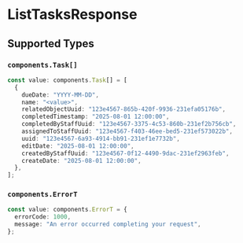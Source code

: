 # ListTasksResponse


## Supported Types

### `components.Task[]`

```typescript
const value: components.Task[] = [
  {
    dueDate: "YYYY-MM-DD",
    name: "<value>",
    relatedObjectUuid: "123e4567-865b-420f-9936-231efa05176b",
    completedTimestamp: "2025-08-01 12:00:00",
    completedByStaffUuid: "123e4567-3375-4c53-860b-231ef2b756cb",
    assignedToStaffUuid: "123e4567-f403-46ee-bed5-231ef573022b",
    uuid: "123e4567-6a93-4914-bb91-231ef1e7732b",
    editDate: "2025-08-01 12:00:00",
    createdByStaffUuid: "123e4567-0f12-4490-9dac-231ef2963feb",
    createDate: "2025-08-01 12:00:00",
  },
];
```

### `components.ErrorT`

```typescript
const value: components.ErrorT = {
  errorCode: 1000,
  message: "An error occurred completing your request",
};
```

